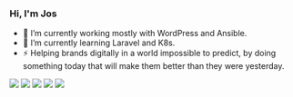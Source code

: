 ### Hi, I'm Jos

- 🔭 I’m currently working mostly with WordPress and Ansible.
- 🌱 I’m currently learning Laravel and K8s.
- ⚡ Helping brands digitally in a world impossible to predict, by doing something today that will make them better than they were yesterday.

![](https://github-profile-summary-cards.vercel.app/api/cards/profile-details?username=jos-broers&theme=github)
![](https://github-profile-summary-cards.vercel.app/api/cards/repos-per-language?username=jos-broers&theme=github) 
![](https://github-profile-summary-cards.vercel.app/api/cards/most-commit-language?username=jos-broers&theme=github) 
![](https://github-profile-summary-cards.vercel.app/api/cards/stats?username=jos-broers&theme=github) 
![](https://github-profile-summary-cards.vercel.app/api/cards/productive-time?username=jos-broers&theme=github&utcOffset=1)
